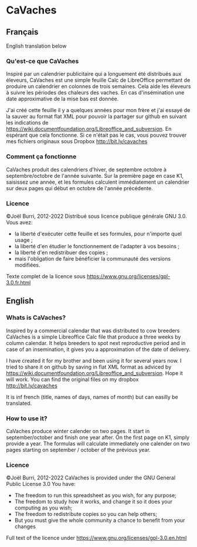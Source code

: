 # CaVaches

## Français 

English translation below 

### Qu'est-ce que CaVaches
Inspiré par un calendrier publicitaire qui a longuement été distribués aux éleveurs, CaVaches est une simple feuille Calc de LibreOffice permettant de produire un calendrier en colonnes de trois semaines. Cela aide les éleveurs à suivre les périodes des chaleurs des vaches. En cas d'insémination une date approximative de la mise bas est donnée. 

J'ai créé cette feuille il y a quelques années pour mon frère et j'ai essayé de la sauver au format flat XML pour pouvoir la partager sur github en suivant les indications de https://wiki.documentfoundation.org/Libreoffice_and_subversion. En espérant que cela fonctionne. Si ce n'était pas le cas, vous pouvez trouver mes fichiers originaux sous Dropbox http://bit.ly/cavaches

### Comment ça fonctionne 
CaVaches produit des calendriers d'hiver, de septembre octobre à septembre/octobre de l'année suivante. Sur la première page en case K1, saisissez une année, et les formules calculent immédiatement un calendrier sur deux pages qui début en octobre de l'année précédente. 

### Licence 
©Joël Burri, 2012-2022
Distribué sous licence publique générale GNU 3.0. 
Vous avez: 
- la liberté d'exécuter cette feuille et ses formules, pour n'importe quel usage ; 
- la liberté d'en étudier le fonctionnement de l'adapter à vos besoins ;
- la liberté d'en redistribuer des copies ;
- mais l'obligation de faire bénéficier la communauté des versions modifiées.

Texte complet de la licence sous https://www.gnu.org/licenses/gpl-3.0.fr.html

## English
### Whats is CaVaches? 
Inspired by a commercial calendar that was distributed to cow breeders CaVaches is a simple Libreoffice Calc file that produce a three weeks by column calendar. It helps breeders to spot next reproductive period and in case of an insemination, it gives you a approximation of the date of delivery. 

I have created it for my brother and been using it for several years now. I tried to share it on github by saving in flat XML format as adviced by https://wiki.documentfoundation.org/Libreoffice_and_subversion. Hope it will work. You can find the original files on my dropbox http://bit.ly/cavaches

It is inf french (title, names of days, names of month) but can easilly be translated. 

### How to use it?
CaVaches produce winter calender on two pages. It start in september/october and finish one year after. On the first page on K1, simply provide a year. The formulas will calculate immediately one calender on two pages starting on september / october of the prévious year. 

### Licence
©Joël Burri, 2012-2022
CaVaches is provided under the GNU General Public License 3.0
You have:
- The freedom to run this spreadsheet as you wish, for any purpose;
- The freedom to study how it works, and change it so it does your computing as you wish;
- The freedom to redistribute copies so you can help others;
- But you must give the whole community a chance to benefit from your changes

Full text of the licence under https://www.gnu.org/licenses/gpl-3.0.en.html


